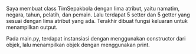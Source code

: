Saya membuat class TimSepakbola dengan lima atribut, yaitu namatim, negara, tahun, pelatih, dan pemain. Lalu terdapat 5 setter dan 5 getter yang sesuai dengan lima atribut yang ada. Terakhir dibuat fungsi keluaran untuk menampilkan output.

Pada main.py, terdapat instansiasi dengan menggunakan constructor dari objek, lalu menampilkan objek dengan menggunakan print. 
